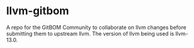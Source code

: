 # llvm-gitbom
A repo for the GitBOM Community to collaborate on llvm changes before submitting them to upstream llvm.
The version of llvm being used is llvm-13.0.
